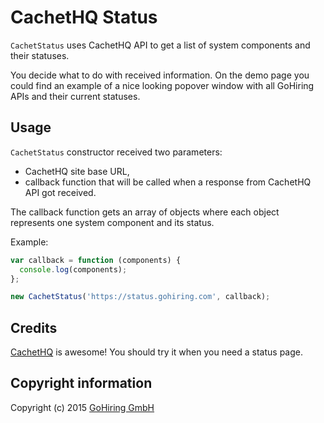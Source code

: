 # CachetHQ Status

`CachetStatus` uses CachetHQ API to get a list of system components and their
statuses.

You decide what to do with received information. On the demo page you could
find an example of a nice looking popover window with all GoHiring APIs and their current statuses.

## Usage

`CachetStatus` constructor received two parameters:

  - CachetHQ site base URL,
  - callback function that will be called when a response from CachetHQ API got received.

The callback function gets an array of objects where each object represents one system component and its status.

Example:

```javascript
var callback = function (components) {
  console.log(components);
};

new CachetStatus('https://status.gohiring.com', callback);
```  

## Credits

[CachetHQ](https://cachethq.io/) is awesome! You should try it when you need a status page.

## Copyright information

Copyright (c) 2015 [GoHiring GmbH](http://www.gohiring.com)
